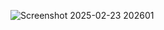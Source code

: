![Screenshot 2025-02-23 202601](https://github.com/user-attachments/assets/dbafcf7c-76c6-4972-8682-89e3b7a2716e)
